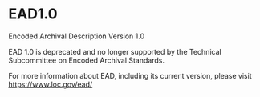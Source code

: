 # EAD1.0
Encoded Archival Description Version 1.0

EAD 1.0 is deprecated and no longer supported by the Technical Subcommittee on Encoded Archival Standards.

For more information about EAD, including its current version, please visit https://www.loc.gov/ead/
